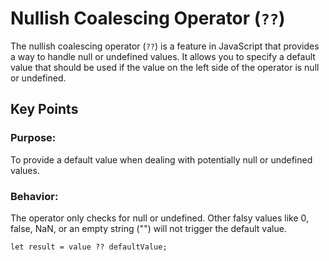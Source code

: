 # Nullish Coalescing Operator (`??`)

The nullish coalescing operator (`??`) is a feature in JavaScript that provides a way to handle null or undefined values. It allows you to specify a default value that should be used if the value on the left side of the operator is null or undefined.


## Key Points
### Purpose: 
To provide a default value when dealing with potentially null or undefined values.

### Behavior: 
The operator only checks for null or undefined. Other falsy values like 0, false, NaN, or an empty string ("") will not trigger the default value.


```
let result = value ?? defaultValue;
```
